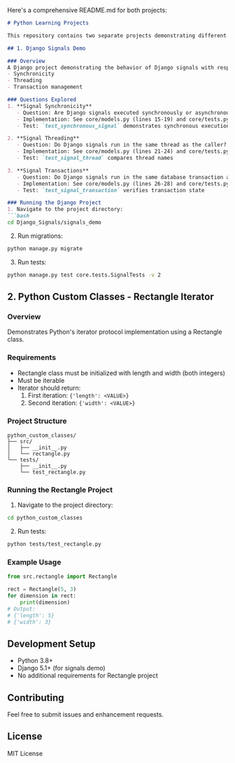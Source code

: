 Here's a comprehensive README.md for both projects:

```markdown
# Python Learning Projects

This repository contains two separate projects demonstrating different Python concepts:

## 1. Django Signals Demo

### Overview
A Django project demonstrating the behavior of Django signals with respect to:
- Synchronicity
- Threading
- Transaction management

### Questions Explored
1. **Signal Synchronicity**
   - Question: Are Django signals executed synchronously or asynchronously by default?
   - Implementation: See core/models.py (lines 15-19) and core/tests.py (lines 8-12)
   - Test: `test_synchronous_signal` demonstrates synchronous execution with time stamps

2. **Signal Threading**
   - Question: Do Django signals run in the same thread as the caller?
   - Implementation: See core/models.py (lines 21-24) and core/tests.py (lines 14-18)
   - Test: `test_signal_thread` compares thread names

3. **Signal Transactions**
   - Question: Do Django signals run in the same database transaction as the caller?
   - Implementation: See core/models.py (lines 26-28) and core/tests.py (lines 20-24)
   - Test: `test_signal_transaction` verifies transaction state

### Running the Django Project
1. Navigate to the project directory:
```bash
cd Django_Signals/signals_demo
```
2. Run migrations:
```bash
python manage.py migrate
```
3. Run tests:
```bash
python manage.py test core.tests.SignalTests -v 2
```

## 2. Python Custom Classes - Rectangle Iterator

### Overview
Demonstrates Python's iterator protocol implementation using a Rectangle class.

### Requirements
- Rectangle class must be initialized with length and width (both integers)
- Must be iterable
- Iterator should return:
  1. First iteration: `{'length': <VALUE>}`
  2. Second iteration: `{'width': <VALUE>}`

### Project Structure
```
python_custom_classes/
├── src/
│   ├── __init__.py
│   └── rectangle.py
└── tests/
    ├── __init__.py
    └── test_rectangle.py
```

### Running the Rectangle Project
1. Navigate to the project directory:
```bash
cd python_custom_classes
```
2. Run tests:
```bash
python tests/test_rectangle.py
```

### Example Usage
```python
from src.rectangle import Rectangle

rect = Rectangle(5, 3)
for dimension in rect:
    print(dimension)
# Output:
# {'length': 5}
# {'width': 3}
```

## Development Setup
- Python 3.8+
- Django 5.1+ (for signals demo)
- No additional requirements for Rectangle project

## Contributing
Feel free to submit issues and enhancement requests.

## License
MIT License
```
